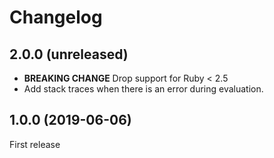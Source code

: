 # Changelog

## 2.0.0 (unreleased)

-   **BREAKING CHANGE** Drop support for Ruby &lt; 2.5
-   Add stack traces when there is an error during evaluation.

## 1.0.0 (2019-06-06)

First release
